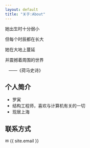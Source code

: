```yaml
---
layout: default
title: "关于:About"
---
```


她出生时十分弱小

但每个时辰都在长大

她在大地上蔓延

并震撼着周围的世界

&nbsp;&nbsp;&nbsp;——《荷马史诗》

## 个人简介

* 罗寅
* 结构工程师，喜欢与计算机有关的一切
* 现居上海 

## 联系方式

&#9993; {{ site.email }} 






